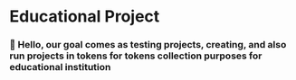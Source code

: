 # Educational Project
### 👋 Hello, our goal comes as testing projects, creating, and also run projects in tokens for tokens collection purposes for educational institution

<!---
educprojec/educprojec is a ✨ special ✨ repository because its `README.md` (this file) appears on your GitHub profile.
You can click the Preview link to take a look at your changes.
--->
